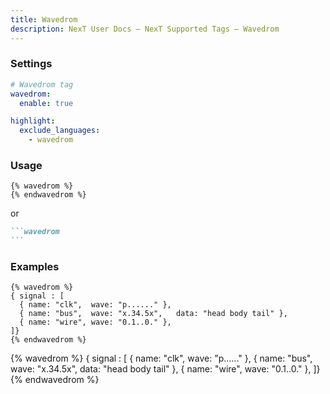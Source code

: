 ```yaml
---
title: Wavedrom
description: NexT User Docs – NexT Supported Tags – Wavedrom
---
```


### Settings

```yml NexT config file
# Wavedrom tag
wavedrom:
  enable: true
```

```yml Hexo config file
highlight:
  exclude_languages:
    - wavedrom
```

### Usage

```jinja
{% wavedrom %}
{% endwavedrom %}
```

or

~~~markdown
```wavedrom
```
~~~

### Examples

```jinja
{% wavedrom %}
{ signal : [
  { name: "clk",  wave: "p......" },
  { name: "bus",  wave: "x.34.5x",   data: "head body tail" },
  { name: "wire", wave: "0.1..0." },
]}
{% endwavedrom %}
```

{% wavedrom %}
{ signal : [
  { name: "clk",  wave: "p......" },
  { name: "bus",  wave: "x.34.5x",   data: "head body tail" },
  { name: "wire", wave: "0.1..0." },
]}
{% endwavedrom %}
